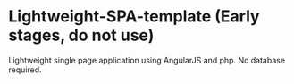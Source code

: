 # Lightweight-SPA-template (Early stages, do not use)
Lightweight single page application using AngularJS and php. No database required.
